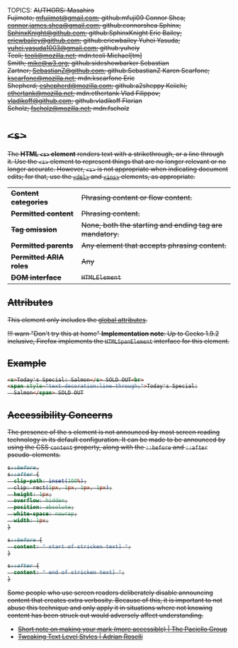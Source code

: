 TOPICS: <s>
AUTHORS: Masahiro Fujimoto; mfujimot@gmail.com; github:mfuji09
         Connor Shea; connor.james.shea@gmail.com; github:connorshea
         Sphinx; SphinxKnight@github.com; github:SphinxKnight
         Eric Bailey; ericwbailey@github.com; github:ericwbailey
         Yuhei Yasuda; yuhei.yasuda1003@gmail.com; github:yuheiy
         Teoli; teoli@mozilla.net; mdn:teoli
         Michael[tm] Smith; mike@w3.org; github:sideshowbarker
         Sebastian Zartner; SebastianZ@github.com; github:SebastianZ
         Karen Scarfone; kscarfone@mozilla.net; mdn:kscarfone
         Eric Shepherd; eshepherd@mozilla.com; github:a2sheppy
         Keiichi; ethertank@mozilla.net; mdn:ethertank
         Vlad Filippov; vladikoff@github.com; github:vladikoff
         Florian Scholz; fscholz@mozilla.net; mdn:fscholz

# `<s>`

The **HTML `<s>` element** renders text with a strikethrough, or a line through it. Use the `<s>`
element to represent things that are no longer relevant or no longer accurate. However, `<s>` is not
appropriate when indicating document edits; for that, use the
[`<del>`](/en/webfrontend/<del>) and [`<ins>`](/en/webfrontend/<ins>) elements, as appropriate.

|  |  |
| :-- | :-- |
| **Content categories** | Phrasing content or flow content. |
| **Permitted content** | Phrasing content. |
| **Tag omission** | None, both the starting and ending tag are mandatory. |
| **Permitted parents** | Any element that accepts phrasing content. |
| **Permitted ARIA roles** | Any |
| **DOM interface** | `HTMLElement` |

## Attributes

This element only includes the [global attributes](https://wiki.developer.mozilla.org/en-US/docs/HTML/Global_attributes).

!!! warn "Don't try this at home"
    **Implementation note**: Up to Gecko 1.9.2 inclusive, Firefox implements the `HTMLSpanElement`
    interface for this element.

## Example

```html
<s>Today's Special: Salmon</s> SOLD OUT<br>
<span style="text-decoration:line-through;">Today's Special:
  Salmon</span> SOLD OUT
```

## Accessibility Concerns

The presence of the s element is not announced by most screen reading technology in its default
configuration. It can be made to be announced by using the CSS `content` property, along with
the `::before` and `::after` pseudo-elements.

```css
s::before,
s::after {
  clip-path: inset(100%);
  clip: rect(1px, 1px, 1px, 1px);
  height: 1px;
  overflow: hidden;
  position: absolute;
  white-space: nowrap;
  width: 1px;
}

s::before {
  content: " start of stricken text] ";
}

s::after {
  content: " end of stricken text] ";
}
```

Some people who use screen readers deliberately disable announcing content that creates extra
verbosity. Because of this, it is important to not abuse this technique and only apply it in
situations where not knowing content has been struck out would adversely affect understanding.

- [Short note on making your mark (more accessible) | The Paciello Group](https://developer.paciellogroup.com/blog/2017/12/short-note-on-making-your-mark-more-accessible/)
- [Tweaking Text Level Styles | Adrian Roselli](http://adrianroselli.com/2017/12/tweaking-text-level-styles.html)
